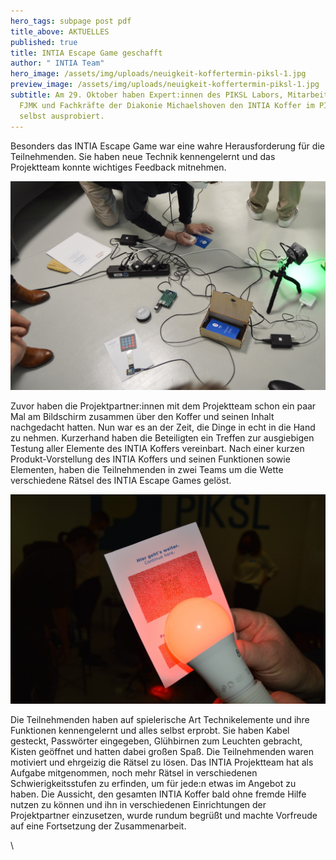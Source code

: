 ```yaml
---
hero_tags: subpage post pdf
title_above: AKTUELLES
published: true
title: INTIA Escape Game geschafft
author: " INTIA Team"
hero_image: /assets/img/uploads/neuigkeit-koffertermin-piksl-1.jpg
preview_image: /assets/img/uploads/neuigkeit-koffertermin-piksl-1.jpg
subtitle: Am 29. Oktober haben Expert:innen des PIKSL Labors, Mitarbeitende der
  FJMK und Fachkräfte der Diakonie Michaelshoven den INTIA Koffer im PIKSL Labor
  selbst ausprobiert.
---
```

Besonders das INTIA Escape Game war eine wahre Herausforderung für die Teilnehmenden. Sie haben neue Technik kennengelernt und das Projektteam konnte wichtiges Feedback mitnehmen.

![Beim Escape-Game werden Kabel gesteckt und Passwörter eingegeben.](/assets/img/uploads/neuigkeit-koffertermin-piksl-2.jpg "Rätsel lösen beim Escape-Game.")

Zuvor haben die Projektpartner:innen mit dem Projektteam schon ein paar Mal am Bildschirm zusammen über den Koffer und seinen Inhalt nachgedacht hatten. Nun war es an der Zeit, die Dinge in echt in die Hand zu nehmen. Kurzerhand haben die Beteiligten ein Treffen zur ausgiebigen Testung aller Elemente des INTIA Koffers vereinbart. Nach einer kurzen Produkt-Vorstellung des INTIA Koffers und seinen Funktionen sowie Elementen, haben die Teilnehmenden in zwei Teams um die Wette verschiedene Rätsel des INTIA Escape Games gelöst.

![Die Lampe muss an den Text gehalten werden, um das Rätsel zu lösen.](/assets/img/uploads/neuigkeit-koffertermin-piksl-3.jpg "Mithilfe der Lampe kann das Rätsel gelöst werden. ")

Die Teilnehmenden haben auf spielerische Art Technikelemente und ihre Funktionen kennengelernt und alles selbst erprobt. Sie haben Kabel gesteckt, Passwörter eingegeben, Glühbirnen zum Leuchten gebracht, Kisten geöffnet und hatten dabei großen Spaß. Die Teilnehmenden waren motiviert und ehrgeizig die Rätsel zu lösen. Das INTIA Projektteam hat als Aufgabe mitgenommen, noch mehr Rätsel in verschiedenen Schwierigkeitsstufen zu erfinden, um für jede:n etwas im Angebot zu haben. Die Aussicht, den gesamten INTIA Koffer bald ohne fremde Hilfe nutzen zu können und ihn in verschiedenen Einrichtungen der Projektpartner einzusetzen, wurde rundum begrüßt und machte Vorfreude auf eine Fortsetzung der Zusammenarbeit.

\

<!--EndFragment-->